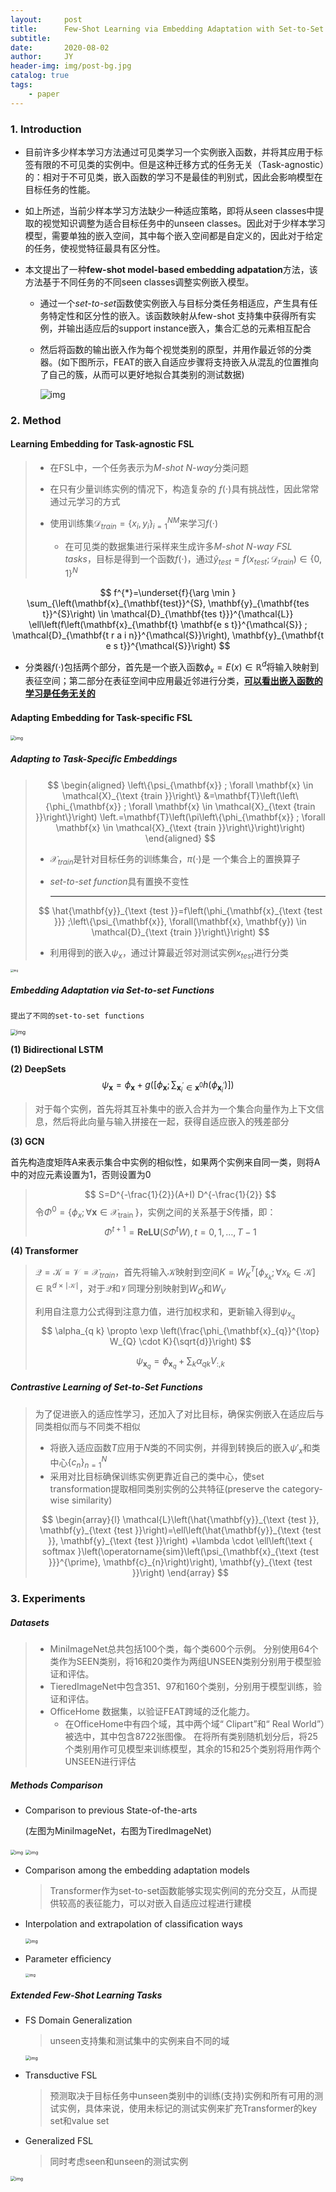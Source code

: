```yaml
---
layout:     post
title:      Few-Shot Learning via Embedding Adaptation with Set-to-Set Functions
subtitle:   
date:       2020-08-02
author:     JY
header-img: img/post-bg.jpg
catalog: true
tags:
    - paper
---
```




### 1. Introduction

- 目前许多少样本学习方法通过可见类学习一个实例嵌入函数，并将其应用于标签有限的不可见类的实例中。但是这种迁移方式的任务无关（Task-agnostic）的：相对于不可见类，嵌入函数的学习不是最佳的判别式，因此会影响模型在目标任务的性能。

- 如上所述，当前少样本学习方法缺少一种适应策略，即将从seen classes中提取的视觉知识调整为适合目标任务中的unseen classes。因此对于少样本学习模型，需要单独的嵌入空间，其中每个嵌入空间都是自定义的，因此对于给定的任务，使视觉特征最具有区分性。

- 本文提出了一种**few-shot model-based embedding adpatation**方法，该方法基于不同任务的不同seen classes调整实例嵌入模型。

  - 通过一个*set-to-set*函数使实例嵌入与目标分类任务相适应，产生具有任务特定性和区分性的嵌入。该函数映射从few-shot 支持集中获得所有实例，并输出适应后的support instance嵌入，集合汇总的元素相互配合

  - 然后将函数的输出嵌入作为每个视觉类别的原型，并用作最近邻的分类器。(如下图所示，FEAT的嵌入自适应步骤将支持嵌入从混乱的位置推向了自己的簇，从而可以更好地拟合其类别的测试数据)

    ![img](https://github.com/ZJU-CVs/zju-cvs.github.io/raw/master/img/2020-07-07-fsl/36.png)

  

### 2. Method

#### Learning Embedding for Task-agnostic FSL

> - 在FSL中，一个任务表示为*M-shot N-way*分类问题      
>
> - 在只有少量训练实例的情况下，构造复杂的 $f(\cdot)$具有挑战性，因此常常通过元学习的方式       
>
> - 使用训练集$\mathcal{D}_{train}=\left\{ x_i,y_i \right\} ^{NM}_{i=1}$来学习$f(\cdot)$           
>   - 在可见类的数据集进行采样来生成许多*M-shot N-way FSL tasks*，目标是得到一个函数$f(\cdot)$，通过$\hat{y}_{test}=f(x_{test};\mathcal{D}_{train})\in\{0,1\}^N$ 

$$
f^{*}=\underset{f}{\arg \min } \sum_{\left(\mathbf{x}_{\mathbf{test}}^{S}, \mathbf{y}_{\mathbf{tes t}}^{S}\right) \in \mathcal{D}_{\mathbf{tes t}}}^{\mathcal{L}} \ell\left(f\left(\mathbf{x}_{\mathbf{t} \mathbf{e s t}}^{\mathcal{S}} ; \mathcal{D}_{\mathbf{t r a i n}}^{\mathcal{S}}\right), \mathbf{y}_{\mathbf{t e s t}}^{\mathcal{S}}\right)
$$

- 分类器$f(\cdot)$包括两个部分，首先是一个嵌入函数$\phi_x=E(x)\in \mathbb{R}^d$将输入映射到表征空间；第二部分在表征空间中应用最近邻进行分类，**<u>可以看出嵌入函数的学习是任务无关的</u>**





#### Adapting Embedding for Task-speciﬁc FSL

<img src="https://github.com/ZJU-CVs/zju-cvs.github.io/raw/master/img/2020-07-07-fsl/37.png" alt="img" style="zoom:50%;" />

##### Adapting to Task-Speciﬁc Embeddings

> $$
> \begin{aligned}
> \left\{\psi_{\mathbf{x}} ; \forall \mathbf{x} \in \mathcal{X}_{\text {train }}\right\} &=\mathbf{T}\left(\left\{\phi_{\mathbf{x}} ; \forall \mathbf{x} \in \mathcal{X}_{\text {train }}\right\}\right) \left.=\mathbf{T}\left(\pi\left\{\phi_{\mathbf{x}} ; \forall \mathbf{x} \in \mathcal{X}_{\text {train }}\right\}\right)\right)
> \end{aligned}
> $$
>
> - $\mathcal{X}_{train}$是针对目标任务的训练集合，$\pi(\cdot)$是 一个集合上的置换算子
>
> - *set-to-set function*具有置换不变性
>
>   ---
>
> $$
> \hat{\mathbf{y}}_{\text {test }}=f\left(\phi_{\mathbf{x}_{\text {test }}} ;\left\{\psi_{\mathbf{x}}, \forall(\mathbf{x}, \mathbf{y}) \in \mathcal{D}_{\text {train }}\right\}\right)
> $$
>
> 
>
> - 利用得到的嵌入$\psi_x$，通过计算最近邻对测试实例$x_{test}$进行分类

<img src="https://github.com/ZJU-CVs/zju-cvs.github.io/raw/master/img/2020-07-07-fsl/38.png" alt="img" style="zoom:30%;" />



##### Embedding Adaptation via Set-to-set Functions

`提出了不同的set-to-set functions`

<img src="https://github.com/ZJU-CVs/zju-cvs.github.io/raw/master/img/2020-07-07-fsl/42.png" alt="img" style="zoom:60%;" />

**(1) Bidirectional LSTM**

**(2) DeepSets**
$$
\psi_{\mathbf{x}}=\phi_{\mathbf{x}}+g\left(\left[\phi_{\mathbf{x}} ; \sum_{\mathbf{x}_{i}^{\prime} \in \mathbf{x}^{0}} h\left(\phi_{\mathbf{x}_{i}^{\prime}}\right)\right]\right)
$$

> 对于每个实例，首先将其互补集中的嵌入合并为一个集合向量作为上下文信息，然后将此向量与输入拼接在一起，获得自适应嵌入的残差部分



**(3) GCN**

首先构造度矩阵A来表示集合中实例的相似性，如果两个实例来自同一类，则将A中的对应元素设置为1，否则设置为0     

> $$
> S=D^{-\frac{1}{2}}(A+I) D^{-\frac{1}{2}}
> $$
> 令$\Phi^0=\{\phi_x;\forall \mathbf{x} \in \mathcal{X}_{\text {train }}\}$，实例之间的关系基于$S$传播，即：
> $$
> \Phi^{t+1}=\mathbf{R} \mathbf{e} \mathbf{L} \mathbf{U}\left(S \Phi^{t} W\right), t=0,1, \ldots, T-1
> $$
> 



**(4) Transformer**

> $\mathcal{Q}=\mathcal{K}=\mathcal{V}=\mathcal{X}_{train}$，首先将输入$\mathcal{K}$映射到空间$K=W_K^T[\phi_{x_k};\forall x_k\in \mathcal{K}]\in \mathbb{R}^{d\times \mid{\mathcal{K}\mid}}$，对于$\mathcal{Q}$和$\mathcal{V}$同理分别映射到$W_Q$和$W_V$
>
> 利用自注意力公式得到注意力值，进行加权求和，更新输入得到$\psi_{x_q}$
> $$
> \alpha_{q k} \propto \exp \left(\frac{\phi_{\mathbf{x}_{q}}^{\top} W_{Q} \cdot K}{\sqrt{d}}\right)
> $$
>
> $$
> \psi_{\mathbf{x}_{q}}=\phi_{\mathbf{x}_{q}}+\sum_{k} \alpha_{q k} V_{:, k}
> $$
>
> 





##### Contrastive Learning of Set-to-Set Functions

> 为了促进嵌入的适应性学习，还加入了对比目标，确保实例嵌入在适应后与同类相似而与不同类不相似
>
> - 将嵌入适应函数$T$应用于$N$类的不同实例，并得到转换后的嵌入$\psi'_x$和类中心$\{c_n\}^N_{n=1}$
> - 采用对比目标确保训练实例更靠近自己的类中心，使set transformation提取相同类别实例的公共特征(preserve the category-wise similarity)
>
> $$
> \begin{array}{l}
> \mathcal{L}\left(\hat{\mathbf{y}}_{\text {test }}, \mathbf{y}_{\text {test }}\right)=\ell\left(\hat{\mathbf{y}}_{\text {test }}, \mathbf{y}_{\text {test }}\right) +\lambda \cdot \ell\left(\text { softmax }\left(\operatorname{sim}\left(\psi_{\mathbf{x}_{\text {test }}}^{\prime}, \mathbf{c}_{n}\right)\right), \mathbf{y}_{\text {test }}\right)
> \end{array}
> $$
>



### 3. Experiments

##### Datasets

> - MiniImageNet总共包括100个类，每个类600个示例。 分别使用64个类作为SEEN类别，将16和20类作为两组UNSEEN类别分别用于模型验证和评估。 
> -  TieredImageNet中包含351、97和160个类别，分别用于模型训练，验证和评估。
> - OfficeHome 数据集，以验证FEAT跨域的泛化能力。
>   - 在OfficeHome中有四个域，其中两个域“ Clipart”和“ Real World”）被选中，其中包含8722张图像。 在将所有类别随机划分后，将25个类别用作可见模型来训练模型，其余的15和25个类别将用作两个UNSEEN进行评估



##### Methods Comparison

- Comparison to previous State-of-the-arts

  (左图为MiniImageNet，右图为TiredImageNet)

<img src="https://github.com/ZJU-CVs/zju-cvs.github.io/raw/master/img/2020-07-07-fsl/39.png" alt="img" style="zoom:50%;" />     <img src="https://github.com/ZJU-CVs/zju-cvs.github.io/raw/master/img/2020-07-07-fsl/40.png" alt="img" style="zoom:50%;" />

- Comparison among the embedding adaptation models

  > Transformer作为set-to-set函数能够实现实例间的充分交互，从而提供较高的表征能力，可以对嵌入自适应过程进行建模

- Interpolation and extrapolation of classiﬁcation ways

  <img src="https://github.com/ZJU-CVs/zju-cvs.github.io/raw/master/img/2020-07-07-fsl/44.png" alt="img" style="zoom:50%;" />

- Parameter efﬁciency

  <img src="https://github.com/ZJU-CVs/zju-cvs.github.io/raw/master/img/2020-07-07-fsl/43.png" alt="img" style="zoom:40%;" />

  

##### Extended Few-Shot Learning Tasks

- FS Domain Generalization

  > unseen支持集和测试集中的实例来自不同的域

  <img src="https://github.com/ZJU-CVs/zju-cvs.github.io/raw/master/img/2020-07-07-fsl/45.png" alt="img" style="zoom:50%;" />

- Transductive FSL

  > 预测取决于目标任务中unseen类别中的训练(支持)实例和所有可用的测试实例，具体来说，使用未标记的测试实例来扩充Transformer的key set和value set

- Generalized FSL

  > 同时考虑seen和unseen的测试实例

<img src="https://github.com/ZJU-CVs/zju-cvs.github.io/raw/master/img/2020-07-07-fsl/41.png" alt="img" style="zoom:50%;" />


